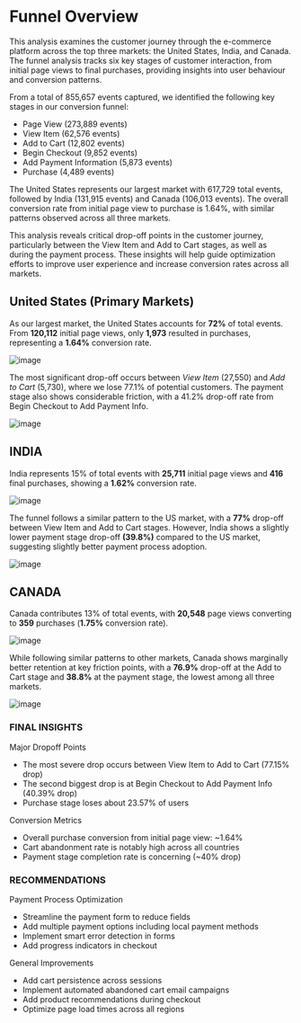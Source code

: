 # Funnel Overview
This analysis examines the customer journey through the e-commerce platform across the top three markets: the United States, India, and Canada. The funnel analysis tracks six key stages of customer interaction, from initial page views to final purchases, providing insights into user behaviour and conversion patterns.

From a total of 855,657 events captured, we identified the following key stages in our conversion funnel:
- Page View (273,889 events)
- View Item (62,576 events)
- Add to Cart (12,802 events)
- Begin Checkout (9,852 events)
- Add Payment Information (5,873 events)
- Purchase (4,489 events)

The United States represents our largest market with 617,729 total events, followed by India (131,915 events) and Canada (106,013 events). The overall conversion rate from initial page view to purchase is 1.64%, with similar patterns observed across all three markets.

This analysis reveals critical drop-off points in the customer journey, particularly between the View Item and Add to Cart stages, as well as during the payment process. These insights will help guide optimization efforts to improve user experience and increase conversion rates across all markets.

## United States (Primary Markets)

As our largest market, the United States accounts for **72%** of total events. From **120,112** initial page views, only **1,973** resulted in purchases, representing a **1.64%** conversion rate.

![image](https://github.com/user-attachments/assets/60cd825e-7700-417c-89b0-a7ac22b1548d)

The most significant drop-off occurs between *View Item* (27,550) and *Add to Cart* (5,730), where we lose 77.1% of potential customers. The payment stage also shows considerable friction, with a 41.2% drop-off rate from Begin Checkout to Add Payment Info.

![image](https://github.com/user-attachments/assets/de63b90c-4ac0-4539-b39f-694a6e47179d)

## INDIA

India represents 15% of total events with **25,711** initial page views and **416** final purchases, showing a **1.62%** conversion rate. 

![image](https://github.com/user-attachments/assets/8825ac01-1629-43f8-a82e-f2ca953fcaba)

The funnel follows a similar pattern to the US market, with a **77%** drop-off between View Item and Add to Cart stages. However, India shows a slightly lower payment stage drop-off **(39.8%)** compared to the US market, suggesting slightly better payment process adoption.

![image](https://github.com/user-attachments/assets/4a12e6d9-2b64-4f15-afc3-17d081155ec3)

## CANADA

Canada contributes 13% of total events, with **20,548** page views converting to **359** purchases (**1.75%** conversion rate). 

![image](https://github.com/user-attachments/assets/c5f393e0-3c71-41c7-a08a-b1ff06f8ddf0)

While following similar patterns to other markets, Canada shows marginally better retention at key friction points, with a **76.9%** drop-off at the Add to Cart stage and **38.8%** at the payment stage, the lowest among all three markets.

![image](https://github.com/user-attachments/assets/85fa56f5-5a88-4417-8cef-839c3a6375c5)


### FINAL INSIGHTS

Major Dropoff Points
- The most severe drop occurs between View Item to Add to Cart (77.15% drop)
- The second biggest drop is at Begin Checkout to Add Payment Info (40.39% drop)
- Purchase stage loses about 23.57% of users


Conversion Metrics
- Overall purchase conversion from initial page view: ~1.64%
- Cart abandonment rate is notably high across all countries
- Payment stage completion rate is concerning (~40% drop)

### RECOMMENDATIONS

Payment Process Optimization 
- Streamline the payment form to reduce fields
- Add multiple payment options including local payment methods
- Implement smart error detection in forms
- Add progress indicators in checkout

General Improvements
- Add cart persistence across sessions
- Implement automated abandoned cart email campaigns
- Add product recommendations during checkout
- Optimize page load times across all regions



